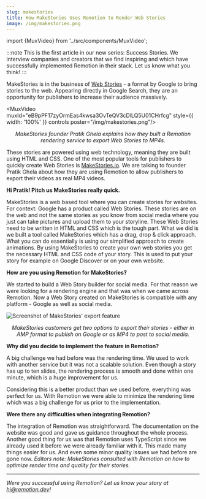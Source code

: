```yaml
---
slug: makestories
title: How MakeStories Uses Remotion to Render Web Stories
image: /img/makestories.png
---
```


import {MuxVideo} from '../src/components/MuxVideo';

:::note
This is the first article in our new series: Success Stories. We interview companies and creators that we find inspiring and which have successfully implemented Remotion in their stack. Let us know what you think!
:::

MakeStories is in the business of [Web Stories](https://stories.google/) - a format by Google to bring stories to the web. Appearing directly in Google Search, they are an opportunity for publishers to increase their audience massively.

<MuxVideo muxId="eB9pPF17zyOrmEas4kwsa3OvTeQV3cDlLQ5U01CHrfcg" style={{
  width: '100%'
}} controls poster="/img/makestories.png"/>

<p align="center"><em style={{fontSize: "0.9em"}}>MakeStories founder Pratik Ghela explains how they built a Remotion rendering service to export Web Stories to MP4s.</em></p>

These stories are powered using web technology, meaning they are built using HTML and CSS. One of the most popular tools for publishers to quickly create Web Stories is [MakeStories.io](https://makestories.io/). We are talking to founder Pratik Ghela
about how they are using Remotion to allow publishers to export their videos as real MP4 videos.

**Hi Pratik! Pitch us MakeStories really quick.**

MakeStories is a web based tool where you can create stories for websites. For context: Google has a product called Web Stories. These stories are on the web and not the same stories as you know from social media where you just can take pictures and upload them to your storyline. These Web Stories need to be written in HTML and CSS which is the tough part. What we did is we built a tool called MakeStories which has a drag, drop & click approach. What you can do essentially is using our simplified approach to create animations. By using MakeStories to create your own web stories you get the necessary HTML and CSS code of your story. This is used to put your story for example on Google Discover or on your own website.

**How are you using Remotion for MakeStories?**

We started to build a Web Story builder for social media. For that reason we were looking for a rendering engine and that was when we came across Remotion. Now a Web Story created on MakeStories is compatible with any platform - Google as well as social media.

![Screenshot of MakeStories' export feature](/img/makestories-export.png)

<p align="center"><em>MakeStories customers get two options to export their stories - either in AMP format to publish on Google or as MP4 to post to social media.</em></p>

**Why did you decide to implement the feature in Remotion?**

A big challenge we had before was the rendering time. We used to work with another service but it was not a scalable solution. Even though a story has up to ten slides, the rendering process is smooth and done within one minute, which is a huge improvement for us.

Considering this is a better product than we used before, everything was perfect for us. With Remotion we were able to minimize the rendering time which was a big challenge for us prior to the implementation.

**Were there any difficulties when integrating Remotion?**

The integration of Remotion was straightforward. The documentation on the website was good and gave us guidance throughout the whole process.
Another good thing for us was that Remotion uses TypeScript since we already used it before we were already familiar with it. This made many things easier for us. And even some minor quality issues we had before are gone now.
_Editors note: MakeStories consulted with Remotion on how to optimize render time and quality for their stories._

---

_Were you successful using Remotion? Let us know your story at hi@remotion.dev!_
